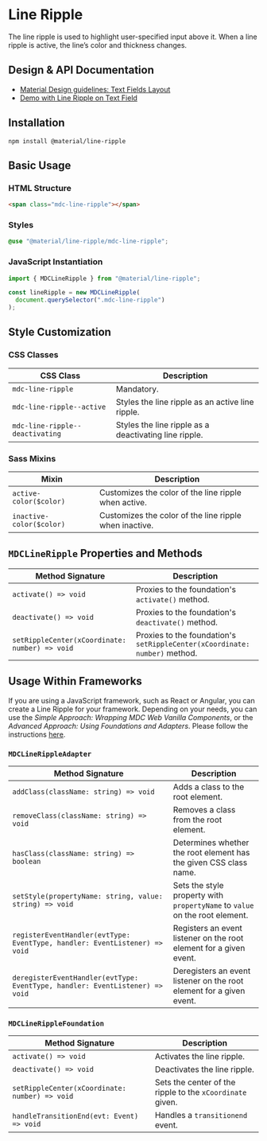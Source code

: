 <!--docs:
title: "Line Ripple"
layout: detail
section: components
excerpt: "The line ripple is used to highlight user-specified input above it."
path: /catalog/input-controls/line-ripple/
-->

# Line Ripple

The line ripple is used to highlight user-specified input above it. When a line ripple is active, the line’s color and thickness changes.

## Design & API Documentation

<ul class="icon-list">
  <li class="icon-list-item icon-list-item--spec">
    <a href="https://material.io/go/design-text-fields#text-fields-layout">Material Design guidelines: Text Fields Layout</a>
  </li>
  <li class="icon-list-item icon-list-item--spec">
    <a href="https://material-components.github.io/material-components-web-catalog/#/component/text-field">Demo with Line Ripple on Text Field</a>
  </li>
</ul>

## Installation

```
npm install @material/line-ripple
```

## Basic Usage

### HTML Structure

```html
<span class="mdc-line-ripple"></span>
```

### Styles

```scss
@use "@material/line-ripple/mdc-line-ripple";
```

### JavaScript Instantiation

```js
import { MDCLineRipple } from "@material/line-ripple";

const lineRipple = new MDCLineRipple(
  document.querySelector(".mdc-line-ripple")
);
```

## Style Customization

### CSS Classes

| CSS Class                       | Description                                           |
| ------------------------------- | ----------------------------------------------------- |
| `mdc-line-ripple`               | Mandatory.                                            |
| `mdc-line-ripple--active`       | Styles the line ripple as an active line ripple.      |
| `mdc-line-ripple--deactivating` | Styles the line ripple as a deactivating line ripple. |

### Sass Mixins

| Mixin                    | Description                                            |
| ------------------------ | ------------------------------------------------------ |
| `active-color($color)`   | Customizes the color of the line ripple when active.   |
| `inactive-color($color)` | Customizes the color of the line ripple when inactive. |

## `MDCLineRipple` Properties and Methods

| Method Signature                               | Description                                                                |
| ---------------------------------------------- | -------------------------------------------------------------------------- |
| `activate() => void`                           | Proxies to the foundation's `activate()` method.                           |
| `deactivate() => void`                         | Proxies to the foundation's `deactivate()` method.                         |
| `setRippleCenter(xCoordinate: number) => void` | Proxies to the foundation's `setRippleCenter(xCoordinate: number)` method. |

## Usage Within Frameworks

If you are using a JavaScript framework, such as React or Angular, you can create a Line Ripple for your framework. Depending on your needs, you can use the _Simple Approach: Wrapping MDC Web Vanilla Components_, or the _Advanced Approach: Using Foundations and Adapters_. Please follow the instructions [here](../../docs/integrating-into-frameworks.md).

### `MDCLineRippleAdapter`

| Method Signature                                                             | Description                                                                 |
| ---------------------------------------------------------------------------- | --------------------------------------------------------------------------- |
| `addClass(className: string) => void`                                        | Adds a class to the root element.                                           |
| `removeClass(className: string) => void`                                     | Removes a class from the root element.                                      |
| `hasClass(className: string) => boolean`                                     | Determines whether the root element has the given CSS class name.           |
| `setStyle(propertyName: string, value: string) => void`                      | Sets the style property with `propertyName` to `value` on the root element. |
| `registerEventHandler(evtType: EventType, handler: EventListener) => void`   | Registers an event listener on the root element for a given event.          |
| `deregisterEventHandler(evtType: EventType, handler: EventListener) => void` | Deregisters an event listener on the root element for a given event.        |

### `MDCLineRippleFoundation`

| Method Signature                               | Description                                               |
| ---------------------------------------------- | --------------------------------------------------------- |
| `activate() => void`                           | Activates the line ripple.                                |
| `deactivate() => void`                         | Deactivates the line ripple.                              |
| `setRippleCenter(xCoordinate: number) => void` | Sets the center of the ripple to the `xCoordinate` given. |
| `handleTransitionEnd(evt: Event) => void`      | Handles a `transitionend` event.                          |
